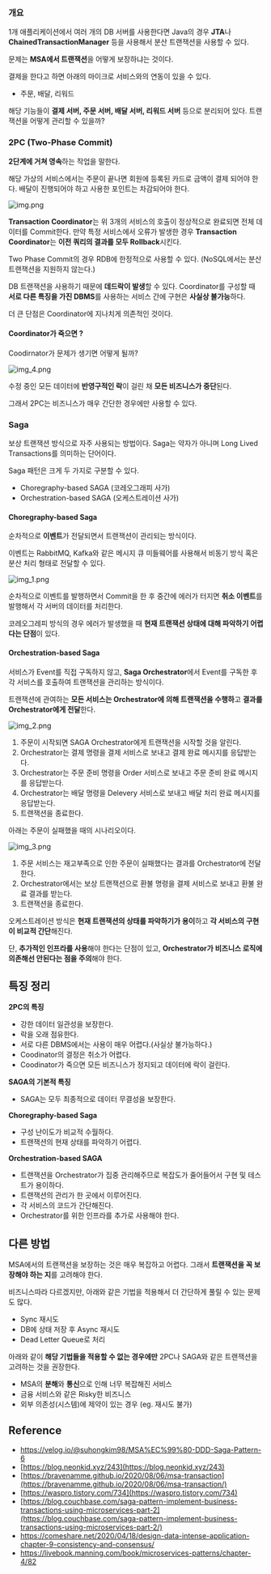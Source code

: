 ### 개요

1개 애플리케이션에서 여러 개의 DB 서버를 사용한다면 Java의 경우 **JTA**나 **ChainedTransactionManager** 등을 사용해서 분산 트랜잭션을 사용할 수 있다.

문제는 **MSA에서 트랜잭션**을 어떻게 보장하냐는 것이다.

결제을 한다고 하면 아래의 마이크로 서비스와의 연동이 있을 수 있다.

- 주문, 배달, 리워드

해당 기능들이 **결제 서버, 주문 서버, 배달 서버, 리워드 서버** 등으로 분리되어 있다. 트랜잭션을 어떻게 관리할 수 있을까?

### 2PC (Two-Phase Commit)

**2단계에 거쳐 영속**하는 작업을 말한다.

해당 가상의 서비스에서는 주문이 끝나면 회원에 등록된 카드로 금액이 결제 되어야 한다. 배달이 진행되어야 하고 사용한 포인트는 차감되어야 한다.

![img.png](images/img.png)

**Transaction Coordinator**는 위 3개의 서비스의 호출이 정상적으로 완료되면 전체 데이터를 Commit한다. 만약 특정 서비스에서 오류가 발생한 경우 **Transaction Coordinator**는 **이전 쿼리의 결과를 모두 Rollback**시킨다.

Two Phase Commit의 경우 RDB에 한정적으로 사용할 수 있다. (NoSQL에서는 분산 트랜잭션을 지원하지 않는다.)

DB 트랜잭션을 사용하기 때문에 **데드락이 발생**할 수 있다. Coordinator를 구성할 때 **서로 다른 특징을 가진 DBMS**를 사용하는 서비스 간에 구현은 **사실상 불가능**하다.

더 큰 단점은 Coordinator에 지나치게 의존적인 것이다.

#### Coordinator가 죽으면 ?

Coodirnator가 문제가 생기면 어떻게 될까?

![img_4.png](images/img_4.png)

수정 중인 모든 데이터에 **반영구적인 락**이 걸린 채 **모든 비즈니스가 중단**된다.

그래서 2PC는 비즈니스가 매우 간단한 경우에만 사용할 수 있다.

### Saga

보상 트랜잭션 방식으로 자주 사용되는 방법이다. Saga는 약자가 아니며 Long Lived Transactions를 의미하는 단어이다.

Saga 패턴은 크게 두 가지로 구분할 수 있다.

- Choregraphy-based SAGA (코레오그래피 사가)
- Orchestration-based SAGA (오케스트레이션 사가)

#### Choregraphy-based Saga

순차적으로 **이벤트**가 전달되면서 트랜잭션이 관리되는 방식이다.

이벤트는 RabbitMQ, Kafka와 같은 메시지 큐 미들웨어를 사용해서 비동기 방식 혹은 분산 처리 형태로 전달할 수 있다.

![img_1.png](images/img_1.png)

순차적으로 이벤트를 발행하면서 Commit을 한 후 중간에 에러가 터지면 **취소 이벤트**를 발행해서 각 서버의 데이터를 처리한다.

코레오그레피 방식의 경우 에러가 발생했을 때 **현재 트랜잭션 상태에 대해 파악하기 어렵다는 단점**이 있다.

#### Orchestration-based Saga

서비스가 Event를 직접 구독하지 않고, **Saga Orchestrator**에서 Event를 구독한 후 각 서비스를 호출하여 트랜잭션을 관리하는 방식이다.

트랜잭션에 관여하는 **모든 서비스는 Orchestrator에 의해 트랜잭션을 수행하**고 **결과를 Orchestrator에게 전달**한다.

![img_2.png](images/img_2.png)

1. 주문이 시작되면 SAGA Orchestrator에게 트랜잭션을 시작할 것을 알린다.
2. Orchestrator는 결제 명령을 결제 서비스로 보내고 결제 완료 메시지를 응답받는다. 
3. Orchestrator는 주문 준비 명령을 Order 서비스로 보내고 주문 준비 완료 메시지를 응답받는다. 
4. Orchestrator는 배달 명령을 Delevery 서비스로 보내고 배달 처리 완료 메시지를 응답받는다. 
5. 트랜잭션을 종료한다.

아래는 주문이 실패했을 때의 시나리오이다.

![img_3.png](images/img_3.png)

1. 주문 서비스는 재고부족으로 인한 주문이 실패했다는 결과를 Orchestrator에 전달한다. 
2. Orchestrator에서는 보상 트랜잭션으로 환불 명령을 결제 서비스로 보내고 환불 완료 결과를 받는다. 
3. 트랜잭션을 종료한다.

오케스트레이션 방식은 **현재 트랜잭션의 상태를 파악하기가 용이**하고 **각 서비스의 구현이 비교적 간단**해진다.

단, **추가적인 인프라를 사용**해야 한다는 단점이 있고, **Orchestrator가 비즈니스 로직에 의존해선 안된다는 점을 주의**해야 한다.

## 특징 정리

**2PC의 특징**
- 강한 데이터 일관성을 보장한다.
- 락을 오래 점유한다.
- 서로 다른 DBMS에서는 사용이 매우 어렵다.(사실상 불가능하다.)
- Coodinator의 결정은 취소가 어렵다.
- Coodinator가 죽으면 모든 비즈니스가 정지되고 데이터에 락이 걸린다.

**SAGA의 기본적 특징**
- SAGA는 모두 최종적으로 데이터 무결성을 보장한다.

**Choregraphy-based Saga**
- 구성 난이도가 비교적 수월하다.
- 트랜잭션의 현재 상태를 파악하기 어렵다.

**Orchestration-based SAGA**
- 트랜잭션을 Orchestrator가 집중 관리해주므로 복잡도가 줄어들어서 구현 및 테스트가 용이하다.
- 트랜잭션의 관리가 한 곳에서 이루어진다.
- 각 서비스의 코드가 간단해진다.
- Orchestrator를 위한 인프라를 추가로 사용해야 한다.

## 다른 방법

MSA에서의 트랜잭션을 보장하는 것은 매우 복잡하고 어렵다. 그래서 **트랜잭션을 꼭 보장해야 하는 지**를 고려해야 한다.

비즈니스따라 다르겠지만, 아래와 같은 기법을 적용해서 더 간단하게 풀릴 수 있는 문제도 많다.
- Sync 재시도
- DB에 상태 저장 후 Async 재시도
- Dead Letter Queue로 처리

아래와 같이 **해당 기법들을 적용할 수 없는 경우에만** 2PC나 SAGA와 같은 트랜잭션을 고려하는 것을 권장한다.
- MSA의 **분해**와 **통신**으로 인해 너무 복잡해진 서비스
- 금융 서비스와 같은 Risky한 비즈니스
- 외부 의존성(시스템)에 제약이 있는 경우 (eg. 재시도 불가)

## Reference
- https://velog.io/@suhongkim98/MSA%EC%99%80-DDD-Saga-Pattern-6
- [https://blog.neonkid.xyz/243](https://blog.neonkid.xyz/243)
- [https://bravenamme.github.io/2020/08/06/msa-transaction](https://bravenamme.github.io/2020/08/06/msa-transaction/)
- [https://waspro.tistory.com/734](https://waspro.tistory.com/734)
- [https://blog.couchbase.com/saga-pattern-implement-business-transactions-using-microservices-part-2](https://blog.couchbase.com/saga-pattern-implement-business-transactions-using-microservices-part-2/)
- https://comeshare.net/2020/04/18/design-data-intense-application-chapter-9-consistency-and-consensus/
- https://livebook.manning.com/book/microservices-patterns/chapter-4/82